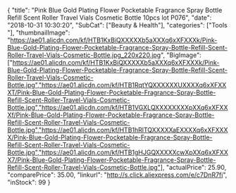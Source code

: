 {
	"title": "Pink Blue Gold Plating Flower Pocketable Fragrance Spray Bottle Refill Scent Roller Travel Vials Cosmetic Bottle 10pcs lot P076",
	"date": "2018-10-31 10:30:20",
	"SubCat": ["Beauty & Health"],
	"categories": ["Tools "],
	"thumbnailImage": "https://ae01.alicdn.com/kf/HTB1KxBiQXXXXXb5aXXXq6xXFXXXk/Pink-Blue-Gold-Plating-Flower-Pocketable-Fragrance-Spray-Bottle-Refill-Scent-Roller-Travel-Vials-Cosmetic-Bottle.jpg_220x220.jpg",
	"BigImage": ["https://ae01.alicdn.com/kf/HTB1KxBiQXXXXXb5aXXXq6xXFXXXk/Pink-Blue-Gold-Plating-Flower-Pocketable-Fragrance-Spray-Bottle-Refill-Scent-Roller-Travel-Vials-Cosmetic-Bottle.jpg","https://ae01.alicdn.com/kf/HTB1RqtYQXXXXXXUXXXXq6xXFXXXT/Pink-Blue-Gold-Plating-Flower-Pocketable-Fragrance-Spray-Bottle-Refill-Scent-Roller-Travel-Vials-Cosmetic-Bottle.jpg","https://ae01.alicdn.com/kf/HTB1VGXLQXXXXXXXXpXXq6xXFXXXf/Pink-Blue-Gold-Plating-Flower-Pocketable-Fragrance-Spray-Bottle-Refill-Scent-Roller-Travel-Vials-Cosmetic-Bottle.jpg","https://ae01.alicdn.com/kf/HTB1hRlTQXXXXXaEXXXXq6xXFXXXX/Pink-Blue-Gold-Plating-Flower-Pocketable-Fragrance-Spray-Bottle-Refill-Scent-Roller-Travel-Vials-Cosmetic-Bottle.jpg","https://ae01.alicdn.com/kf/HTB1gHJGQXXXXXcwXpXXq6xXFXXX7/Pink-Blue-Gold-Plating-Flower-Pocketable-Fragrance-Spray-Bottle-Refill-Scent-Roller-Travel-Vials-Cosmetic-Bottle.jpg"],
	"actualPrice": 25.90,
	"comparePrice": 35.00,
	"linkurl": "http://s.click.aliexpress.com/e/c7DnR7fi",
	"inStock": 99
}
